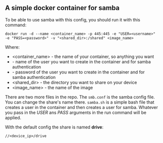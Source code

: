 ## A simple docker container for samba

To be able to use samba with this config, you should run it with this command:

```
docker run -d --name <container_name> -p 445:445 -e "USER=<username>" -e "PASS=<password>" -v "<shared_dir>:/shared" <image_name>
```

Where:
  - <container_name> - the name of your container, so anything you want
  - <username> - name of the user you want to create in the container and for samba authentication
  - <password> - password of the user you want to create in the container and for samba authentication
  - <shared_dir> - the directory you want to share on your device
  - <image_name> - the name of the image

There are two more files in the repo. The `smb.conf` is the samba config file. You can change the share's name there. `samba.sh` is a simple bash file that creates a user in the container and then creates a user for samba. Whatever you pass in the _USER_ ans _PASS_ arguments in the run command will be applied.

With the default config the share is named **drive**:

```
//<device_ip>/drive
```
